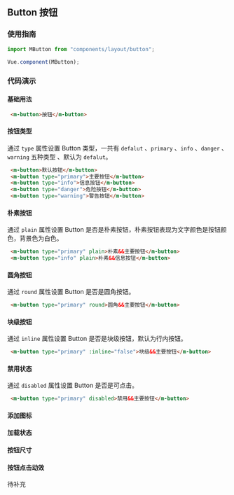 ## Button 按钮
### 使用指南
``` javascript
import MButton from "components/layout/button";

Vue.component(MButton);
```
### 代码演示
#### 基础用法
```html
 <m-button>按钮</m-button>
```
#### 按钮类型
通过 `type` 属性设置 Button 类型，一共有 `defalut` 、`primary` 、`info` 、`danger` 、`warning`  五种类型 、默认为 `defalut`。
```html
 <m-button>默认按钮</m-button>
 <m-button type="primary">主要按钮</m-button>
 <m-button type="info">信息按钮</m-button>
 <m-button type="danger">危险按钮</m-button>
 <m-button type="warning">警告按钮</m-button>
```
#### 朴素按钮
通过 `plain` 属性设置 Button 是否是朴素按钮，朴素按钮表现为文字颜色是按钮颜色，背景色为白色。
```html
 <m-button type="primary" plain>朴素&&主要按钮</m-button>
 <m-button type="info" plain>朴素&&信息按钮</m-button>
```
#### 圆角按钮
通过 `round` 属性设置 Button 是否是圆角按钮。
```html
 <m-button type="primary" round>圆角&&主要按钮</m-button>
```
#### 块级按钮
通过 `inline` 属性设置 Button 是否是块级按钮，默认为行内按钮。
```html
 <m-button type="primary" :inline="false">块级&&主要按钮</m-button>
```
#### 禁用状态
通过 `disabled` 属性设置 Button 是否是可点击。
```html
 <m-button type="primary" disabled>禁用&&主要按钮</m-button>
```
#### 添加图标
#### 加载状态
#### 按钮尺寸
#### 按钮点击动效

待补充
